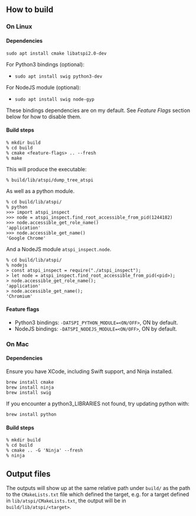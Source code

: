 ## How to build

### On Linux

#### Dependencies

`sudo apt install cmake libatspi2.0-dev`

For Python3 bindings (optional):
* `sudo apt install swig python3-dev`

For NodeJS module (optional):
* `sudo apt install swig node-gyp`

These bindings dependencies are on my default. See *Feature Flags* section below for how to disable them.

#### Build steps
```
% mkdir build
% cd build
% cmake <feature-flags> .. --fresh
% make
```

This will produce the executable:
```
% build/lib/atspi/dump_tree_atspi
```

As well as a python module.
```
% cd build/lib/atspi/
% python
>>> import atspi_inspect
>>> node = atspi_inspect.find_root_accessible_from_pid(1244182)
>>> node.accessible_get_role_name()
'application'
>>> node.accessible_get_name()
'Google Chrome'
```

And a NodeJS module `atspi_inspect.node`.
```
% cd build/lib/atspi/
% nodejs
> const atspi_inspect = require("./atspi_inspect");
> let node = atspi_inspect.find_root_accessible_from_pid(<pid>);
> node.accessible_get_role_name();
'application'
> node.accessible_get_name();
'Chromium'
```

#### Feature flags

* Python3 bindings: `-DATSPI_PYTHON_MODULE=<ON/OFF>`, ON by default.
* NodeJS bindings: `-DATSPI_NODEJS_MODULE=<ON/OFF>`, ON by default.

### On Mac

#### Dependencies

Ensure you have XCode, including Swift support, and Ninja installed.

```
brew install cmake
brew install ninja
brew install swig
```

If you encounter a python3_LIBRARIES not found, try updating python with:

```
brew install python
```

#### Build steps

```
% mkdir build
% cd build
% cmake .. -G 'Ninja' --fresh
% ninja
```

## Output files

The outputs will show up at the same relative path under `build/` as the path to the `CMakeLists.txt` file which defined the target, e.g. for a target defined in `lib/atspi/CMakeLists.txt`, the output will be in `build/lib/atspi/<target>`.
